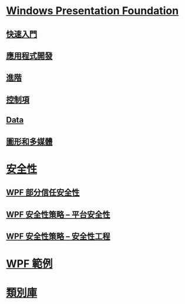# [Windows Presentation Foundation](index.md)
## [快速入門](getting-started/)
## [應用程式開發](app-development/)
## [進階](advanced/)
## [控制項](controls/)
## [Data](data/)
## [圖形和多媒體](graphics-multimedia/)
# [安全性](security-wpf.md)
## [WPF 部分信任安全性](wpf-partial-trust-security.md)
## [WPF 安全性策略 – 平台安全性](wpf-security-strategy-platform-security.md)
## [WPF 安全性策略 – 安全性工程](wpf-security-strategy-security-engineering.md)
# [WPF 範例](wpf-samples.md)
# [類別庫](class-library-wpf.md)
